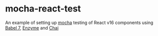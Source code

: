 # mocha-react-test

An example of setting up [mocha](https://mochajs.org) testing of React v16 components using [Babel 7](https://babeljs.io/docs/en/index.html), 
[Enzyme](https://airbnb.io/enzyme/docs/api/) and [Chai](https://www.chaijs.com/api/bdd/)









